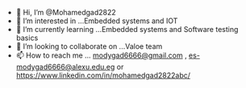 - 👋 Hi, I’m @Mohamedgad2822
- 👀 I’m interested in ...Embedded systems and IOT 
- 🌱 I’m currently learning ...Embedded systems and Software testing basics 
- 💞️ I’m looking to collaborate on ...Valoe team 
- 📫 How to reach me ... modygad6666@gmail.com , es-modygad6666@alexu.edu.eg or  https://www.linkedin.com/in/mohamedgad2822abc/

<!---
Mohamedgad2822/Mohamedgad2822 is a ✨ special ✨ repository because its `README.md` (this file) appears on your GitHub profile.
You can click the Preview link to take a look at your changes.
--->
